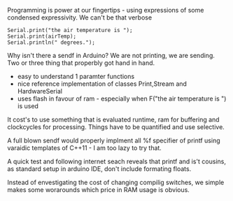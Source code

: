 Programming is power at our fingertips - using expressions of some condensed expressivity. We can't be that verbose

    Serial.print("the air temperature is ");
    Serial.print(airTemp);
    Serial.println(" degrees.");

Why isn't there a sendf in Arduino? We are not printing, we are sending. Two or three thing that properbly got hand in hand.

- easy to understand 1 paramter functions
- nice reference implementation of classes Print,Stream and HardwareSerial
- uses flash in favour of ram - especially when F("the air temperature is ") is used
    
It cost's to use something that is evaluated runtime, ram for buffering and clockcycles for processing. Things have to be quantified and use selective.
    
A full blown sendf would properly implment all %f specifier of printf using varaidic templates of C++11 - I am too lazy to try that.

A quick test and following internet seach reveals that printf and is't cousins, as standard setup in arduino IDE, don't include formating floats.

Instead of envestigating the cost of changing compilig switches, we simple makes some worarounds which price in RAM usage is obvious.

